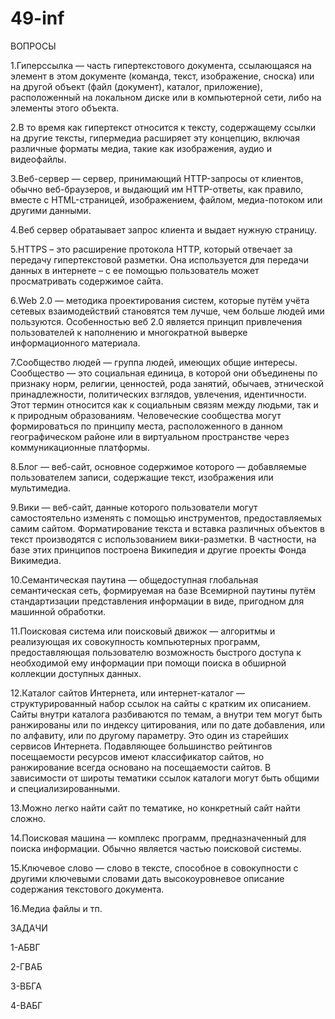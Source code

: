 # 49-inf

ВОПРОСЫ

1.Гиперссылка — часть гипертекстового документа, ссылающаяся на элемент в этом документе (команда, текст, изображение, сноска) или на другой объект (файл (документ), каталог, приложение), расположенный на локальном диске или в компьютерной сети, либо на элементы этого объекта.

2.В то время как гипертекст относится к тексту, содержащему ссылки на другие тексты, гипермедиа расширяет эту концепцию, включая различные форматы медиа, такие как изображения, аудио и видеофайлы.

3.Веб-сервер — сервер, принимающий HTTP-запросы от клиентов, обычно веб-браузеров, и выдающий им HTTP-ответы, как правило, вместе с HTML-страницей, изображением, файлом, медиа-потоком или другими данными.

4.Веб сервер обратаывает запрос клиента и выдает нужную страницу.

5.HTTPS – это расширение протокола HTTP, который отвечает за передачу гипертекстовой разметки. Она используется для передачи данных в интернете – с ее помощью пользователь может просматривать содержимое сайта.

6.Web 2.0 — методика проектирования систем, которые путём учёта сетевых взаимодействий становятся тем лучше, чем больше людей ими пользуются. Особенностью веб 2.0 является принцип привлечения пользователей к наполнению и многократной выверке информационного материала.

7.Соо́бщество людей — группа людей, имеющих общие интересы. Сообщество — это социальная единица, в которой они объединены по признаку норм, религии, ценностей, рода занятий, обычаев, этнической принадлежности, политических взглядов, увлечения, идентичности. Этот термин относится как к социальным связям между людьми, так и к природным образованиям. Человеческие сообщества могут формироваться по принципу места, расположенного в данном географическом районе или в виртуальном пространстве через коммуникационные платформы.

8.Блог — веб-сайт, основное содержимое которого — добавляемые пользователем записи, содержащие текст, изображения или мультимедиа.

9.Вики — веб-сайт, данные которого пользователи могут самостоятельно изменять с помощью инструментов, предоставляемых самим сайтом. Форматирование текста и вставка различных объектов в текст производятся с использованием вики-разметки. В частности, на базе этих принципов построена Википедия и другие проекты Фонда Викимедиа.

10.Семантическая паутина — общедоступная глобальная семантическая сеть, формируемая на базе Всемирной паутины путём стандартизации представления информации в виде, пригодном для машинной обработки.

11.Поисковая система или поисковый движок — алгоритмы и реализующая их совокупность компьютерных программ, предоставляющая пользователю возможность быстрого доступа к необходимой ему информации при помощи поиска в обширной коллекции доступных данных.

12.Каталог сайтов Интернета, или интернет-каталог — структурированный набор ссылок на сайты с кратким их описанием. Сайты внутри каталога разбиваются по темам, а внутри тем могут быть ранжированы или по индексу цитирования, или по дате добавления, или по алфавиту, или по другому параметру. Это один из старейших сервисов Интернета. Подавляющее большинство рейтингов посещаемости ресурсов имеют классификатор сайтов, но ранжирование всегда основано на посещаемости сайтов. В зависимости от широты тематики ссылок каталоги могут быть общими и специализированными.

13.Можно легко найти сайт по тематике, но конкретный сайт найти сложно.

14.Поисковая машина — комплекс программ, предназначенный для поиска информации. Обычно является частью поисковой системы.

15.Ключевое слово — слово в тексте, способное в совокупности с другими ключевыми словами дать высокоуровневое описание содержания текстового документа.

16.Медиа файлы и тп.

ЗАДАЧИ

1-АБВГ

2-ГВАБ

3-ВБГА

4-ВАБГ
